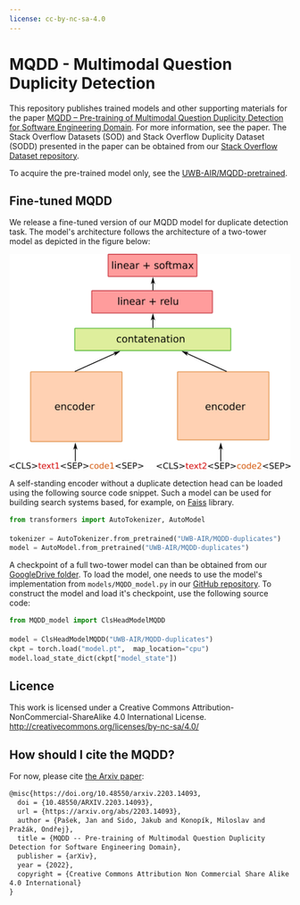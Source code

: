 ```yaml
---
license: cc-by-nc-sa-4.0
---
```


# MQDD - Multimodal Question Duplicity Detection

This repository publishes trained models and other supporting materials for the paper 
[MQDD – Pre-training of Multimodal Question Duplicity Detection for Software Engineering Domain](https://arxiv.org/abs/2203.14093). For more information, see the paper.
The Stack Overflow Datasets (SOD) and Stack Overflow Duplicity Dataset (SODD) presented in the paper can be obtained from our [Stack Overflow Dataset repository](https://github.com/kiv-air/StackOverflowDataset).

To acquire the pre-trained model only, see the [UWB-AIR/MQDD-pretrained](https://huggingface.co/UWB-AIR/MQDD-pretrained).

## Fine-tuned MQDD

We release a fine-tuned version of our MQDD model for duplicate detection task. The model's architecture follows the architecture of a two-tower model as depicted in the figure below:

<img src="https://raw.githubusercontent.com/kiv-air/MQDD/master/img/architecture.png" width="700">

A self-standing encoder without a duplicate detection head can be loaded using the following source code snippet. Such a model can be used for building search systems based, for example, on [Faiss](https://github.com/facebookresearch/faiss) library.

```Python
from transformers import AutoTokenizer, AutoModel

tokenizer = AutoTokenizer.from_pretrained("UWB-AIR/MQDD-duplicates")
model = AutoModel.from_pretrained("UWB-AIR/MQDD-duplicates")
```

A checkpoint of a full two-tower model can than be obtained from our [GoogleDrive folder](https://drive.google.com/drive/folders/1CYiqF2GJ2fSQzx_oM4-X_IhpObi4af5Q?usp=sharing). To load the model, one needs to use the model's implementation from `models/MQDD_model.py` in our [GitHub repository](https://github.com/kiv-air/MQDD). To construct the model and load it's checkpoint, use the following source code:

```Python
from MQDD_model import ClsHeadModelMQDD

model = ClsHeadModelMQDD("UWB-AIR/MQDD-duplicates")
ckpt = torch.load("model.pt",  map_location="cpu")
model.load_state_dict(ckpt["model_state"])
```

## Licence
This work is licensed under a Creative Commons Attribution-NonCommercial-ShareAlike 4.0 International License. http://creativecommons.org/licenses/by-nc-sa/4.0/

## How should I cite the MQDD? 
For now, please cite [the Arxiv paper](https://arxiv.org/abs/2203.14093):
```
@misc{https://doi.org/10.48550/arxiv.2203.14093,
  doi = {10.48550/ARXIV.2203.14093},
  url = {https://arxiv.org/abs/2203.14093},
  author = {Pašek, Jan and Sido, Jakub and Konopík, Miloslav and Pražák, Ondřej},
  title = {MQDD -- Pre-training of Multimodal Question Duplicity Detection for Software Engineering Domain},
  publisher = {arXiv},
  year = {2022},
  copyright = {Creative Commons Attribution Non Commercial Share Alike 4.0 International}
}
```
